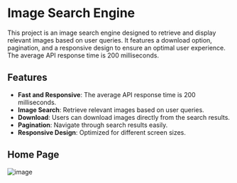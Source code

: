 # Image Search Engine

This project is an image search engine designed to retrieve and display relevant images based on user queries. It features a download option, pagination, and a responsive design to ensure an optimal user experience. The average API response time is 200 milliseconds.

## Features

- **Fast and Responsive**: The average API response time is 200 milliseconds.
- **Image Search**: Retrieve relevant images based on user queries.
- **Download**: Users can download images directly from the search results.
- **Pagination**: Navigate through search results easily.
- **Responsive Design**: Optimized for different screen sizes.

## Home Page
![image](https://github.com/user-attachments/assets/07fb1ac5-e160-4fce-9244-67355d8a5eaf)
